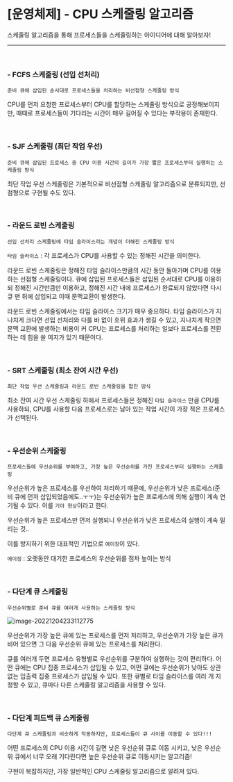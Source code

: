 # [운영체제] - CPU 스케줄링 알고리즘

스케줄링 알고리즘을 통해 프로세스들을 스케줄링하는 아이디어에 대해 알아보자!

<HR>

<BR>

### - FCFS 스케줄링 (선입 선처리)

```TEXT
준비 큐에 삽입된 순서대로 프로세스들을 처리하는 비선점형 스케줄링 방식
```

CPU를 먼저 요청한 프로세스부터 CPU를 할당하는 스케줄링 방식으로 공정해보이지만, 때때로 프로세스들이 기다리는 시간이 매우 길어질 수 있다는 부작용이 존재한다.

<BR>

### - SJF 스케줄링 (최단 작업 우선)

```TEXT
준비 큐에 삽입된 프로세스 중 CPU 이용 시간의 길이가 가장 짧은 프로세스부터 실행하는 스케줄링 방식
```

최단 작업 우선 스케줄링은 기본적으로 비선점형 스케줄링 알고리즘으로 분류되지만, 선점형으로 구현될 수도 있다.

<BR>

### - 라운드 로빈 스케줄링

```TEXT
선입 선처리 스케줄링에 타임 슬라이스라는 개념이 더해진 스케줄링 방식
```

`타임 슬라이스` : 각 프로세스가 CPU를 사용할 수 있는 정해진 시간을 의미한다.

라운드 로빈 스케줄링은 정해진 타임 슬라이스만큼의 시간 동안 돌아가며 CPU를 이용하는 선점형 스케줄링이다. 큐에 삽입된 프로세스들은 삽입된 순서대로 CPU를 이용하되 정해진 시간만큼만 이용하고, 정해진 시간 내에 프로세스가 완료되지 않았다면 다시 큐 맨 뒤에 삽입되고 이때 문맥교환이 발생한다.

라운드 로빈 스케줄링에서는 타임 슬라이스 크기가 매우 중요하다. 타임 슬라이스가 지나치게 크다면 선입 선처리와 다를 바 없이 호위 효과가 생길 수 있고, 지나치게 작으면 문맥 교환에 발생하는 비용이 커 CPU는 프로세스를 처리하는 일보다 프로세스를 전환하는 데 힘을 쓸 여지가 있기 때문이다.

<BR>

### - SRT 스케줄링 (최소 잔여 시간 우선)

```TEXT
최단 작업 우선 스케줄링과 라운드 로빈 스케줄링을 합친 방식
```

최소 잔여 시간 우선 스케줄링 하에서 프로세스들은 정해진 `타임 슬라이스` 만큼 CPU를 사용하되, CPU를 사용할 다음 프로세스로는 남아 있는 작업 시간이 가장 적은 프로세스가 선택된다.

<BR>

### - 우선순위 스케줄링

```TEXT 
프로세스들에 우선순위를 부여하고, 가장 높은 우선순위를 가진 프로세스부터 실행하는 스케줄링
```

우선순위가 높은 프로세스를 우선하여 처리하기 때문에, 우선순위가 낮은 프로세스(준비 큐에 먼저 삽입되었음에도..ㅜㅜ)는 우선순위가 높은 프로세스에 의해 실행이 계속 연기될 수 있다. 이를 `기아 현상`이라고 한다. 

우선순위가 높은 프로세스만 먼저 실행되니 우선순위가 낮은 프로세스의 실행이 계속 밀리는 것..

이를 방지하기 위한 대표적인 기법으로 `에이징`이 있다.

`에이징` : 오랫동안 대기한 프로세스의 우선순위를 점차 높이는 방식

<BR>

### - 다단계 큐 스케줄링

```TEXT
우선순위별로 준비 큐를 여러개 사용하는 스케줄링 방식
```

![image-20221204233112775](C:/Users/livem/AppData/Roaming/Typora/typora-user-images/image-20221204233112775.png)

우선순위가 가장 높은 큐에 있는 프로세스를 먼저 처리하고, 우선순위가 가장 높은 큐가 비어 있으면 그 다음 우선순위 큐에 있는 프로세스를 처리한다.

큐를 여러개 두면 프로세스 유형별로 우선순위를 구분하여 실행하는 것이 편리하다. 어떤 큐에는 CPU 집중 프로세스가 삽입될 수 있고, 어떤 큐에는 우선순위가 낮아도 상관없는 입출력 집중 프로세스가 삽입될 수 있다. 또한 큐별로 타임 슬라이스를 여러 개 지정할 수 있고, 큐마다 다른 스케줄링 알고리즘을 사용할 수 있다.

<BR>

### - 다단계 피드백 큐 스케줄링

```TEXT
다단계 큐 스케줄링과 비슷하게 작동하지만, 프로세스들이 큐 사이를 이동할 수 있다!!!
```

어떤 프로세스의 CPU 이용 시간이 길면 낮은 우선순위 큐로 이동 시키고, 낮은 우선순위 큐에서 너무 오래 기다린다면 높은 우선순위 큐로 이동시키는 알고리즘!

구현이 복잡하지만, 가장 일반적인 CPU 스케줄링 알고리즘으로 알려져 있다. 